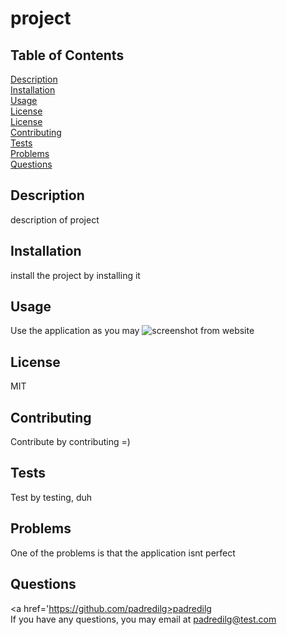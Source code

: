# project
  
## Table of Contents
[Description](#Description)</br>
[Installation](#Installation)</br>[Usage](#Usage)</br>[License](#License)</br>[License](#License)</br>[Contributing](#Contributing)</br>[Tests](#Tests)</br>[Problems](#Problems)</br>[Questions](#Questions)

## Description
description of project

## Installation
install the project by installing it

## Usage
Use the application as you may
<img alt="screenshot from website" src="./assets/images/img.png"></img>

## License
MIT

## Contributing
Contribute by contributing =)

## Tests
Test by testing, duh

## Problems
One of the problems is that the application isnt perfect

## Questions
<a href='https://github.com/padredilg>padredilg</a></br>
If you have any questions, you may email at padredilg@test.com

